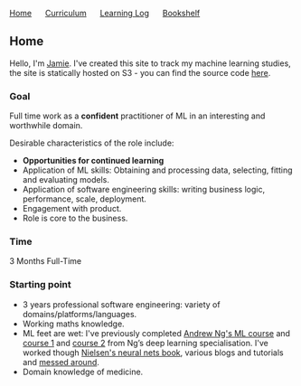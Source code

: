 <p>
  <a style="padding-right:20px;" href="./index.html">Home</a>
  <a style="padding-right:20px;" href="./curriculum.html">Curriculum</a>
  <a style="padding-right:20px;" href="./learning_log.html">Learning Log</a>
  <a style="padding-right:20px;" href="./bookshelf.html">Bookshelf</a>
</p>

## Home

Hello, I'm [Jamie](https://github.com/coxy1989). I've created this site to track my machine learning studies, the site is statically hosted on S3 - you can find the source code [here](https://github.com/coxy1989/mlsabbatical).

### Goal

Full time work as a **confident** practitioner of ML in an interesting and worthwhile domain.

Desirable characteristics of the role include:

- **Opportunities for continued learning**
- Application of ML skills: Obtaining and processing data, selecting, fitting and evaluating models.
- Application of software engineering skills: writing business logic, performance, scale, deployment.
- Engagement with product.
- Role is core to the business.

### Time

3 Months Full-Time

### Starting point

- 3 years professional software engineering: variety of domains/platforms/languages.
- Working maths knowledge.
- ML feet are wet: I've previously completed [Andrew Ng's ML course](https://www.coursera.org/learn/machine-learning) and [course 1](https://www.coursera.org/learn/neural-networks-deep-learning) and [course 2](https://www.coursera.org/learn/deep-neural-network) from Ng’s deep learning specialisation. I've worked though [Nielsen's neural nets book](http://neuralnetworksanddeeplearning.com/), various blogs and tutorials and [messed around](https://github.com/coxy1989/clj_mnist).
- Domain knowledge of medicine.

